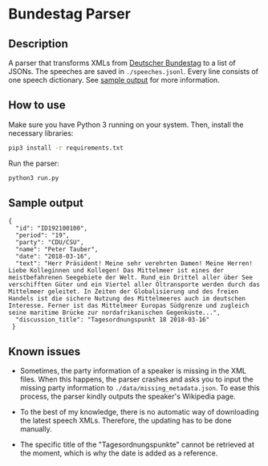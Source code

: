 # Bundestag Parser

## Description
A parser that transforms XMLs from [Deutscher Bundestag](https://www.bundestag.de/services/opendata) to a list of JSONs. The speeches are saved in `./speeches.jsonl`. Every line consists of one speech dictionary. See [sample output](#sample-output) for more information. 

## How to use
Make sure you have Python 3 running on your system. Then, install the necessary libraries: 

``` sh
pip3 install -r requirements.txt
```

Run the parser: 

``` sh
python3 run.py
```

## Sample output

```
{
  "id": "ID192100100",
  "period": "19",
  "party": "CDU/CSU",
  "name": "Peter Tauber",
  "date": "2018-03-16",
  "text": "Herr Präsident! Meine sehr verehrten Damen! Meine Herren! Liebe Kolleginnen und Kollegen! Das Mittelmeer ist eines der meistbefahrenen Seegebiete der Welt. Rund ein Drittel aller über See verschifften Güter und ein Viertel aller Öltransporte werden durch das Mittelmeer geleitet. In Zeiten der Globalisierung und des freien Handels ist die sichere Nutzung des Mittelmeeres auch im deutschen Interesse. Ferner ist das Mittelmeer Europas Südgrenze und zugleich seine maritime Brücke zur nordafrikanischen Gegenküste...",
  "discussion_title": "Tagesordnungspunkt 18 2018-03-16"
 }
```

## Known issues
- Sometimes, the party information of a speaker is missing in the XML files. When this happens, the parser crashes and asks you to input the missing party information to `./data/missing_metadata.json`. To ease this process, the parser kindly outputs the speaker's Wikipedia page.

- To the best of my knowledge, there is no automatic way of downloading the latest speech XMLs. Therefore, the updating has to be done manually.

- The specific title of the "Tagesordnungspunkte" cannot be retrieved at the moment, which is why the date is added as a reference. 
